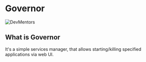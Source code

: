 # Governor

![DevMentors](https://github.com/devmentors/DNC-DShop/blob/master/assets/devmentors_logo.png)

**What is Governor**
----------------

It's a simple services manager, that allows starting/killing specified applications via web UI.